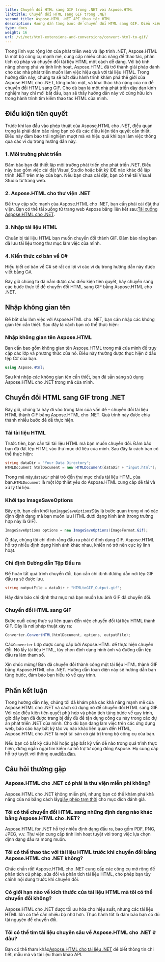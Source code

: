 ```yaml
---
title: Chuyển đổi HTML sang GIF trong .NET với Aspose.HTML
linktitle: Chuyển đổi HTML sang GIF trong .NET
second_title: Aspose.HTML .NET API thao tác HTML
description: Hướng dẫn từng bước để chuyển đổi HTML sang GIF. Điều kiện tiên quyết, ví dụ về mã, Câu hỏi thường gặp và nhiều hơn nữa! Tối ưu hóa thao tác HTML của bạn với Aspose.HTML.
type: docs
weight: 16
url: /vi/net/html-extensions-and-conversions/convert-html-to-gif/
---
```


Trong lĩnh vực rộng lớn của phát triển web và lập trình .NET, Aspose.HTML là một bộ công cụ mạnh mẽ, cung cấp nhiều chức năng để thao tác, phân tích cú pháp và chuyển đổi tài liệu HTML một cách dễ dàng. Với bộ tính năng phong phú và tính linh hoạt, Aspose.HTML đã trở thành giải pháp dành cho các nhà phát triển muốn làm việc hiệu quả với tài liệu HTML. Trong hướng dẫn này, chúng ta sẽ bắt đầu hành trình khám phá thế giới của Aspose.HTML cho .NET, từng bước một, và khai thác khả năng của nó để chuyển đổi HTML sang GIF. Cho dù bạn là một nhà phát triển dày dạn kinh nghiệm hay chỉ mới bắt đầu, bạn sẽ thấy hướng dẫn này vô cùng hữu ích trong hành trình tìm kiếm thao tác HTML của mình.

## Điều kiện tiên quyết

Trước khi lao đầu vào phép thuật của Aspose.HTML cho .NET, điều quan trọng là phải đảm bảo rằng bạn có đủ các điều kiện tiên quyết cần thiết. Điều này đảm bảo trải nghiệm mượt mà và hiệu quả khi bạn làm việc thông qua các ví dụ trong hướng dẫn này.

### 1. Môi trường phát triển

Đảm bảo bạn đã thiết lập môi trường phát triển cho phát triển .NET. Điều này bao gồm việc cài đặt Visual Studio hoặc bất kỳ IDE nào khác để lập trình .NET trên máy của bạn. Nếu bạn chưa cài đặt, bạn có thể tải Visual Studio từ trang web.

### 2. Aspose.HTML cho thư viện .NET

 Để truy cập sức mạnh của Aspose.HTML cho .NET, bạn cần phải cài đặt thư viện. Bạn có thể tải xuống từ trang web Aspose bằng liên kết sau:[Tải xuống Aspose.HTML cho .NET](https://releases.aspose.com/html/net/).

### 3. Nhập tài liệu HTML

Chuẩn bị tài liệu HTML bạn muốn chuyển đổi thành GIF. Đảm bảo rằng bạn đã lưu tài liệu trong thư mục làm việc của mình.

### 4. Kiến thức cơ bản về C#

Hiểu biết cơ bản về C# sẽ rất có lợi vì các ví dụ trong hướng dẫn này được viết bằng C#.

Bây giờ chúng ta đã nắm được các điều kiện tiên quyết, hãy chuyển sang các bước thực tế để chuyển đổi HTML sang GIF bằng Aspose.HTML cho .NET.

## Nhập không gian tên

Để bắt đầu làm việc với Aspose.HTML cho .NET, bạn cần nhập các không gian tên cần thiết. Sau đây là cách bạn có thể thực hiện:

### Nhập không gian tên Aspose.HTML

Bạn cần bao gồm không gian tên Aspose.HTML trong mã của mình để truy cập các lớp và phương thức của nó. Điều này thường được thực hiện ở đầu tệp C# của bạn.

```csharp
using Aspose.Html;
```

Sau khi nhập các không gian tên cần thiết, bạn đã sẵn sàng sử dụng Aspose.HTML cho .NET trong mã của mình.

## Chuyển đổi HTML sang GIF trong .NET

Bây giờ, chúng ta hãy đi vào trọng tâm của vấn đề – chuyển đổi tài liệu HTML thành GIF bằng Aspose.HTML cho .NET. Quá trình này được chia thành nhiều bước để dễ thực hiện.

### Tải tài liệu HTML

Trước tiên, bạn cần tải tài liệu HTML mà bạn muốn chuyển đổi. Đảm bảo bạn đã đặt tệp HTML vào thư mục dữ liệu của mình. Sau đây là cách bạn có thể thực hiện:

```csharp
string dataDir = "Your Data Directory";
HTMLDocument htmlDocument = new HTMLDocument(dataDir + "input.html");
```

 Trong mã này,`dataDir` phải trỏ đến thư mục chứa tài liệu HTML của bạn.`HTMLDocument` là một lớp thiết yếu do Aspose.HTML cung cấp để tải và xử lý tài liệu.

### Khởi tạo ImageSaveOptions

 Bây giờ, bạn cần khởi tạo`ImageSaveOptions`Đây là bước quan trọng vì nó xác định định dạng mà bạn muốn lưu HTML dưới dạng hình ảnh (trong trường hợp này là GIF).

```csharp
ImageSaveOptions options = new ImageSaveOptions(ImageFormat.Gif);
```

Ở đây, chúng tôi chỉ định rằng đầu ra phải ở định dạng GIF. Aspose.HTML hỗ trợ nhiều định dạng hình ảnh khác nhau, khiến nó trở nên cực kỳ linh hoạt.

### Chỉ định Đường dẫn Tệp Đầu ra

Để hoàn tất quá trình chuyển đổi, bạn cần chỉ định đường dẫn nơi tệp GIF đầu ra sẽ được lưu.

```csharp
string outputFile = dataDir + "HTMLtoGIF_Output.gif";
```

Hãy đảm bảo chỉ định thư mục mà bạn muốn lưu ảnh GIF đã chuyển đổi.

### Chuyển đổi HTML sang GIF

Bước cuối cùng thực sự liên quan đến việc chuyển đổi tài liệu HTML thành GIF. Đây là nơi phép thuật xảy ra:

```csharp
Converter.ConvertHTML(htmlDocument, options, outputFile);
```

 Các`Converter` Lớp được cung cấp bởi Aspose.HTML để thực hiện chuyển đổi. Nó lấy tài liệu HTML, tùy chọn định dạng hình ảnh và đường dẫn tệp đầu ra làm tham số.

Xin chúc mừng! Bạn đã chuyển đổi thành công một tài liệu HTML thành GIF bằng Aspose.HTML cho .NET. Hướng dẫn toàn diện này sẽ hướng dẫn bạn từng bước, đảm bảo bạn hiểu rõ về quy trình.

## Phần kết luận

Trong hướng dẫn này, chúng tôi đã khám phá các khả năng mạnh mẽ của Aspose.HTML cho .NET và cách sử dụng nó để chuyển đổi HTML sang GIF. Với các điều kiện tiên quyết phù hợp và phân tích từng bước về quy trình, giờ đây bạn đã được trang bị đầy đủ để tận dụng công cụ này trong các dự án phát triển .NET của mình. Cho dù bạn đang làm việc trên các ứng dụng web, báo cáo hay bất kỳ tác vụ nào khác liên quan đến HTML, Aspose.HTML cho .NET là một tài sản có giá trị trong bộ công cụ của bạn.

 Nếu bạn có bất kỳ câu hỏi hoặc gặp bất kỳ vấn đề nào trong quá trình thực hiện, đừng ngần ngại tìm kiếm sự hỗ trợ từ cộng đồng Aspose. Họ cung cấp hỗ trợ tuyệt vời thông qua[diễn đàn](https://forum.aspose.com/).

## Câu hỏi thường gặp

### Aspose.HTML cho .NET có phải là thư viện miễn phí không?
 Aspose.HTML cho .NET không miễn phí, nhưng bạn có thể khám phá khả năng của nó bằng cách lấy[giấy phép tạm thời](https://purchase.aspose.com/temporary-license/) cho mục đích đánh giá.

### Tôi có thể chuyển đổi HTML sang những định dạng nào khác bằng Aspose.HTML cho .NET?
Aspose.HTML for .NET hỗ trợ nhiều định dạng đầu ra, bao gồm PDF, PNG, JPEG, v.v. Thư viện cung cấp tính linh hoạt tuyệt vời trong việc lựa chọn định dạng đầu ra mong muốn.

### Tôi có thể thao tác với tài liệu HTML trước khi chuyển đổi bằng Aspose.HTML cho .NET không?
Chắc chắn rồi! Aspose.HTML cho .NET cung cấp các công cụ mở rộng để phân tích cú pháp, sửa đổi và phân tích tài liệu HTML, cho phép bạn tùy chỉnh nội dung trước khi chuyển đổi.

### Có giới hạn nào về kích thước của tài liệu HTML mà tôi có thể chuyển đổi không?
Aspose.HTML cho .NET được tối ưu hóa cho hiệu suất, nhưng các tài liệu HTML lớn có thể cần nhiều bộ nhớ hơn. Thực hành tốt là đảm bảo bạn có đủ tài nguyên để chuyển đổi.

### Tôi có thể tìm tài liệu chuyên sâu về Aspose.HTML cho .NET ở đâu?
 Bạn có thể tham khảo[Aspose.HTML cho tài liệu .NET](https://reference.aspose.com/html/net/) để biết thông tin chi tiết, mẫu mã và tài liệu tham khảo API.
